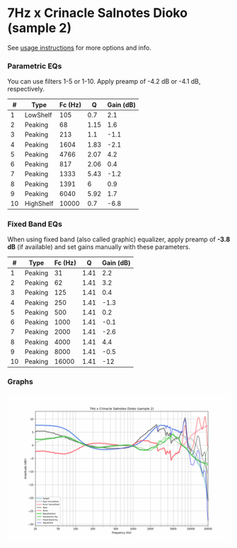 # 7Hz x Crinacle Salnotes Dioko (sample 2)
See [usage instructions](https://github.com/jaakkopasanen/AutoEq#usage) for more options and info.

### Parametric EQs
You can use filters 1-5 or 1-10. Apply preamp of -4.2 dB or -4.1 dB, respectively.

|   # | Type      |   Fc (Hz) |    Q |   Gain (dB) |
|-----|-----------|-----------|------|-------------|
|   1 | LowShelf  |       105 | 0.7  |         2.1 |
|   2 | Peaking   |        68 | 1.15 |         1.6 |
|   3 | Peaking   |       213 | 1.1  |        -1.1 |
|   4 | Peaking   |      1604 | 1.83 |        -2.1 |
|   5 | Peaking   |      4766 | 2.07 |         4.2 |
|   6 | Peaking   |       817 | 2.06 |         0.4 |
|   7 | Peaking   |      1333 | 5.43 |        -1.2 |
|   8 | Peaking   |      1391 | 6    |         0.9 |
|   9 | Peaking   |      6040 | 5.92 |         1.7 |
|  10 | HighShelf |     10000 | 0.7  |        -6.8 |

### Fixed Band EQs
When using fixed band (also called graphic) equalizer, apply preamp of **-3.8 dB** (if available) and set gains manually with these parameters.

|   # | Type    |   Fc (Hz) |    Q |   Gain (dB) |
|-----|---------|-----------|------|-------------|
|   1 | Peaking |        31 | 1.41 |         2.2 |
|   2 | Peaking |        62 | 1.41 |         3.2 |
|   3 | Peaking |       125 | 1.41 |         0.4 |
|   4 | Peaking |       250 | 1.41 |        -1.3 |
|   5 | Peaking |       500 | 1.41 |         0.2 |
|   6 | Peaking |      1000 | 1.41 |        -0.1 |
|   7 | Peaking |      2000 | 1.41 |        -2.6 |
|   8 | Peaking |      4000 | 1.41 |         4.4 |
|   9 | Peaking |      8000 | 1.41 |        -0.5 |
|  10 | Peaking |     16000 | 1.41 |       -12   |

### Graphs
![](./7Hz%20x%20Crinacle%20Salnotes%20Dioko%20(sample%202).png)
